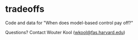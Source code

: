 # tradeoffs
Code and data for "When does model-based control pay off?"

Questions? Contact Wouter Kool (wkool@fas.harvard.edu)
